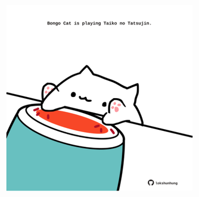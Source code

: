 <!-- built at 30/06/2023, 23:00:52 UTC -->
<p align="center">
  <img width="500" height="500" src="./ReadmeImage.svg">
</p>

